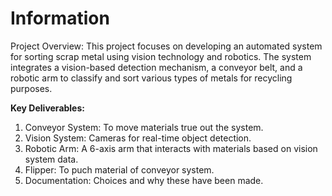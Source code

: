 # Information
Project Overview: This project focuses on developing an automated system for sorting scrap metal using vision technology and robotics. The system integrates a vision-based detection mechanism, a conveyor belt, and a robotic arm to classify and sort various types of metals for recycling purposes.

**Key Deliverables:**
1. Conveyor System: To move materials true out the system.
2. Vision System: Cameras for real-time object detection.
3. Robotic Arm: A 6-axis arm that interacts with materials based on vision system data.
4. Flipper: To puch material of conveyor system.
5. Documentation: Choices and why these have been made.



